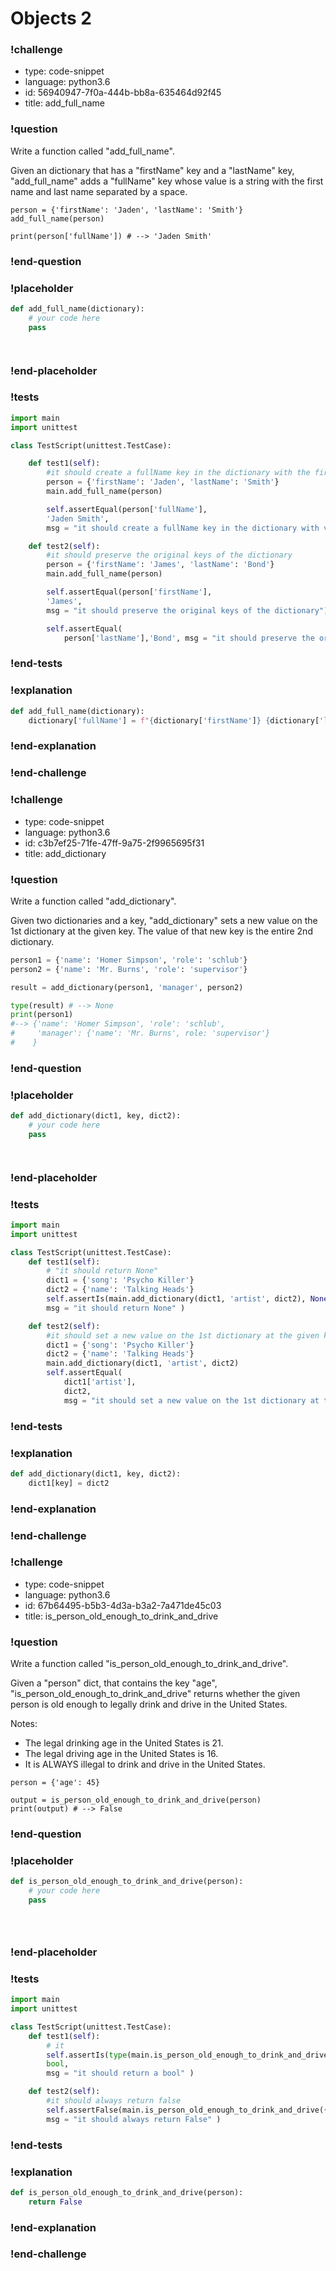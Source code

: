 # Objects 2

### !challenge

* type: code-snippet
* language: python3.6
* id: 56940947-7f0a-444b-bb8a-635464d92f45
* title: add_full_name

### !question

Write a function called "add_full_name".

Given an dictionary that has a "firstName" key and a "lastName" key, "add_full_name" adds a "fullName" key whose value is a string with the first name and last name separated by a space.

```
person = {'firstName': 'Jaden', 'lastName': 'Smith'}
add_full_name(person)

print(person['fullName']) # --> 'Jaden Smith'
```

### !end-question

### !placeholder

```python
def add_full_name(dictionary):
    # your code here
    pass




```

### !end-placeholder

### !tests

```python
import main
import unittest

class TestScript(unittest.TestCase):

    def test1(self):
        #it should create a fullName key in the dictionary with the firstName and lastName separated by a space
        person = {'firstName': 'Jaden', 'lastName': 'Smith'}
        main.add_full_name(person)

        self.assertEqual(person['fullName'],
        'Jaden Smith',
        msg = "it should create a fullName key in the dictionary with value of a string with the firstName and lastName separated by a space")

    def test2(self):
        #it should preserve the original keys of the dictionary
        person = {'firstName': 'James', 'lastName': 'Bond'}
        main.add_full_name(person)

        self.assertEqual(person['firstName'],
        'James',
        msg = "it should preserve the original keys of the dictionary")

        self.assertEqual(
            person['lastName'],'Bond', msg = "it should preserve the original keys of the dictionary")        

```


### !end-tests

### !explanation
```python
def add_full_name(dictionary):
    dictionary['fullName'] = f"{dictionary['firstName']} {dictionary['lastName']}"
```
### !end-explanation

### !end-challenge

### !challenge

* type: code-snippet
* language: python3.6
* id: c3b7ef25-71fe-47ff-9a75-2f9965695f31
* title: add_dictionary

### !question

Write a function called "add_dictionary".

Given two dictionaries and a key, "add_dictionary" sets a new value on the 1st dictionary at the given key. The value of that new key is the entire 2nd dictionary.

```python
person1 = {'name': 'Homer Simpson', 'role': 'schlub'}
person2 = {'name': 'Mr. Burns', 'role': 'supervisor'}

result = add_dictionary(person1, 'manager', person2)

type(result) # --> None
print(person1)
#--> {'name': 'Homer Simpson', 'role': 'schlub',
#     'manager': {'name': 'Mr. Burns', role: 'supervisor'}
#    }
```

### !end-question

### !placeholder

```python
def add_dictionary(dict1, key, dict2):
    # your code here
    pass




```

### !end-placeholder

### !tests

```python
import main
import unittest

class TestScript(unittest.TestCase):
    def test1(self):
        # "it should return None"
        dict1 = {'song': 'Psycho Killer'}
        dict2 = {'name': 'Talking Heads'}
        self.assertIs(main.add_dictionary(dict1, 'artist', dict2), None,
        msg = "it should return None" )

    def test2(self):
        #it should set a new value on the 1st dictionary at the given key. The value of that new key is the entire 2nd dictionary.
        dict1 = {'song': 'Psycho Killer'}
        dict2 = {'name': 'Talking Heads'}
        main.add_dictionary(dict1, 'artist', dict2)
        self.assertEqual(
            dict1['artist'],
            dict2,
            msg = "it should set a new value on the 1st dictionary at the given key. The value of that new key is the entire 2nd dictionary." )


```

### !end-tests

### !explanation
```python
def add_dictionary(dict1, key, dict2):
    dict1[key] = dict2
```
### !end-explanation

### !end-challenge

### !challenge

* type: code-snippet
* language: python3.6
* id: 67b64495-b5b3-4d3a-b3a2-7a471de45c03
* title: is_person_old_enough_to_drink_and_drive

### !question

Write a function called "is_person_old_enough_to_drink_and_drive".

Given a "person" dict, that contains the key "age", "is_person_old_enough_to_drink_and_drive" returns whether the given person is old enough to legally drink and drive in the United States.

Notes:
* The legal drinking age in the United States is 21.
* The legal driving age in the United States is 16.
* It is ALWAYS illegal to drink and drive in the United States.

```
person = {'age': 45}

output = is_person_old_enough_to_drink_and_drive(person)
print(output) # --> False
```

### !end-question

### !placeholder

```python
def is_person_old_enough_to_drink_and_drive(person):
    # your code here
    pass





```

### !end-placeholder

### !tests

```python
import main
import unittest

class TestScript(unittest.TestCase):
    def test1(self):
        # it
        self.assertIs(type(main.is_person_old_enough_to_drink_and_drive({'age': 99})),
        bool,
        msg = "it should return a bool" )

    def test2(self):
        #it should always return false
        self.assertFalse(main.is_person_old_enough_to_drink_and_drive({'age': 99}),
        msg = "it should always return False" )

```


### !end-tests

### !explanation
```python
def is_person_old_enough_to_drink_and_drive(person):
    return False
```
### !end-explanation

### !end-challenge
